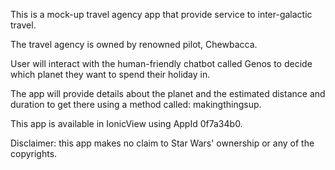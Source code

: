 This is a mock-up travel agency app that provide service to inter-galactic travel.

The travel agency is owned by renowned pilot, Chewbacca. 

User will interact with the human-friendly chatbot called Genos to decide which planet they want to spend their holiday in.

The app will provide details about the planet and the estimated distance and duration to get there using a method called: makingthingsup.

This app is available in IonicView using AppId 0f7a34b0.

Disclaimer: this app makes no claim to Star Wars' ownership or any of the copyrights. 